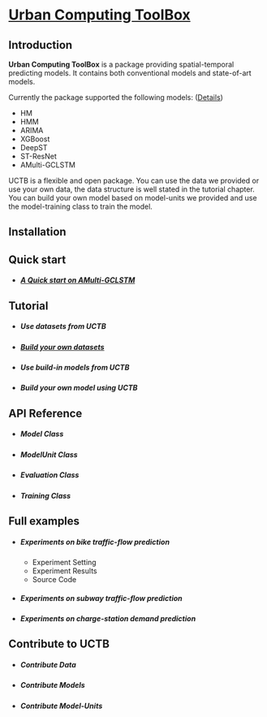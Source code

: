 # [Urban Computing ToolBox](https://github.com/Di-Chai/UCTB)

## Introduction

**Urban Computing ToolBox** is a package providing spatial-temporal predicting models. It contains both conventional models and state-of-art models. 

Currently the package supported the following models: ([Details](./static/current_supported_models.html))

- HM
- HMM
- ARIMA
- XGBoost
- DeepST
- ST-ResNet
- AMulti-GCLSTM

UCTB is a flexible and open package. You can use the data we provided or use your own data, the data structure is well stated in the tutorial chapter. You can build your own model based on model-units we provided and use the model-training class to train the model.

## Installation



## Quick start

- ##### [A Quick start on AMulti-GCLSTM](./static/quick_start.html)

## Tutorial

- ##### Use datasets from UCTB

- ##### [Build your own datasets](./static/tutorial.html)

- ##### Use build-in models from UCTB


- ##### Build your own model using UCTB


## API Reference

- ##### Model Class


- ##### ModelUnit Class


- ##### Evaluation Class


- ##### Training Class


## Full examples

- ##### Experiments on bike traffic-flow prediction

  - Experiment Setting
  - Experiment Results
  - Source Code
- ##### Experiments on subway traffic-flow prediction
- ##### Experiments on charge-station demand prediction

## Contribute to UCTB

- ##### Contribute Data
- ##### Contribute Models
- ##### Contribute Model-Units

